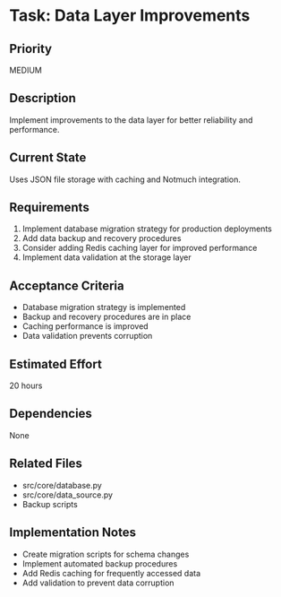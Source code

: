 # Task: Data Layer Improvements

## Priority
MEDIUM

## Description
Implement improvements to the data layer for better reliability and performance.

## Current State
Uses JSON file storage with caching and Notmuch integration.

## Requirements
1. Implement database migration strategy for production deployments
2. Add data backup and recovery procedures
3. Consider adding Redis caching layer for improved performance
4. Implement data validation at the storage layer

## Acceptance Criteria
- Database migration strategy is implemented
- Backup and recovery procedures are in place
- Caching performance is improved
- Data validation prevents corruption

## Estimated Effort
20 hours

## Dependencies
None

## Related Files
- src/core/database.py
- src/core/data_source.py
- Backup scripts

## Implementation Notes
- Create migration scripts for schema changes
- Implement automated backup procedures
- Add Redis caching for frequently accessed data
- Add validation to prevent data corruption